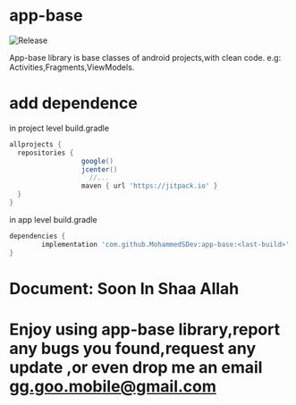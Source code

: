 # app-base
![Release](https://jitpack.io/v/MohammedSDev/app-base.svg)
<!--
MohammedSDev
clickapps-android
-->



App-base library is base classes of android projects,with clean code. e.g: Activities,Fragments,ViewModels.

# add dependence
in project level build.gradle

```gradle
allprojects {
  repositories {
                  google()
                  jcenter()
                    //...
                  maven { url 'https://jitpack.io' }
  }
}
```
in app level build.gradle
```gradle
dependencies {
        implementation 'com.github.MohammedSDev:app-base:<last-build>'
}
```

# Document: Soon In Shaa Allah




# Enjoy using app-base library,report any bugs you found,request any update ,or even drop me an email gg.goo.mobile@gmail.com
